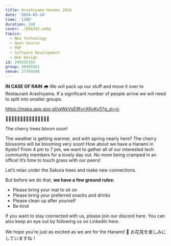 ```yaml
---
title: Arashiyama Hanami 2024
date: '2024-03-24'
time: '1300'
duration: 240
cover: ./888292.webp
topics:
  - New Technology
  - Open Source
  - PHP
  - Software Development
  - Web Design
id: 299335103
group: 36450361
venue: 27764496
---
```


**IN CASE OF RAIN** 🌧️
We will pack up our stuff and move it over to
Restaurant Arashiyama. If a significant number of people arrive we will need to split into smaller groups.

https://maps.app.goo.gl/iqWkVsE9fvnXKvKy5?g_st=ic

🌸🌸🌸🌸🌸🌸🌸🌸🌸🌸🌸🌸🌸🌸🌸

The cherry trees bloom soon!

The weather is getting warmer, and with spring nearly here? The cherry blossoms will be blooming very soon! How about we have a Hanami in Kyoto? From 4 pm to 7 pm, we want to gather all of our interested tech community members for a lovely day out. No more being cramped in an office! It’s time to touch grass with our peers!

Let’s relax under the Sakura trees and make new connections.

But before we do that, **we have a few ground rules:**

* Please bring your mat to sit on
* Please bring your preferred snacks and drinks
* Please clean up after yourself
* Be kind

If you want to stay connected with us, please join our discord here.
You can also keep an eye out by following us on LinkedIn here.

We hope you’re just as excited as we are for the Hanami! 🌸
お花見を楽しみにしていますね！
